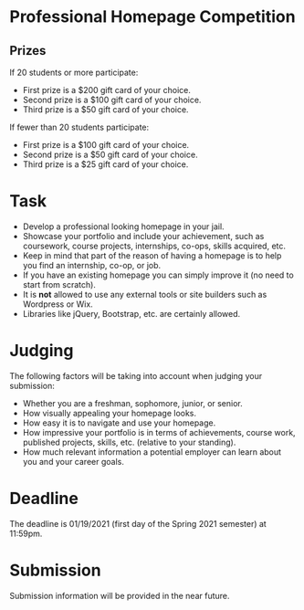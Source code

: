 # Professional Homepage Competition

## Prizes

If 20 students or more participate:

* First prize is a $200 gift card of your choice.
* Second prize is a $100 gift card of your choice.
* Third prize is a $50 gift card of your choice.

If fewer than 20 students participate:

* First prize is a $100 gift card of your choice.
* Second prize is a $50 gift card of your choice.
* Third prize is a $25 gift card of your choice.

# Task

* Develop a professional looking homepage in your jail.
* Showcase your portfolio and include your achievement, such as coursework, course projects, internships, co-ops, skills acquired, etc.
* Keep in mind that part of the reason of having a homepage is to help you find an internship, co-op, or job.
* If you have an existing homepage you can simply improve it (no need to start from scratch).
* It is **not** allowed to use any external tools or site builders such as Wordpress or Wix.
* Libraries like jQuery, Bootstrap, etc. are certainly allowed.

# Judging

The following factors will be taking into account when judging your submission:

* Whether you are a freshman, sophomore, junior, or senior.
* How visually appealing your homepage looks.
* How easy it is to navigate and use your homepage.
* How impressive your portfolio is in terms of achievements, course work, published projects, skills, etc. (relative to your standing).
* How much relevant information a potential employer can learn about you and your career goals.

# Deadline

The deadline is 01/19/2021 (first day of the Spring 2021 semester) at 11:59pm.

# Submission

Submission information will be provided in the near future.
